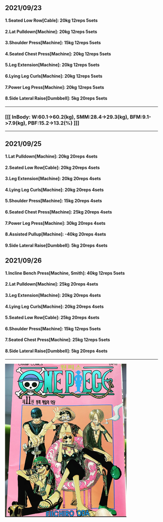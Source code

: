 ## 2021/09/23
#### 1.Seated Low Row\[Cable\]: 20kg 12reps 5sets
#### 2.Lat Pulldown\[Machine\]: 20kg 12reps 5sets
#### 3.Shoulder Press\[Machine\]: 15kg 12reps 5sets
#### 4.Seated Chest Press\[Machine\]: 20kg 12reps 5sets
#### 5.Leg Extension\[Machine\]: 20kg 12reps 5sets
#### 6.Lying Leg Curls\[Machine\]: 20kg 12reps 5sets
#### 7.Power Leg Press\[Machine\]: 20kg 12reps 5sets
#### 8.Side Lateral Raise\[Dumbbell\]: 5kg 20reps 5sets

---
### [[[ InBody: W:60.1->60.2(kg), SMM:28.4->29.3(kg), BFM:9.1->7.9(kg), PBF:15.2->13.2(%) ]]]
---

## 2021/09/25
#### 1.Lat Pulldown\[Machine\]: 20kg 20reps 4sets
#### 2.Seated Low Row\[Cable\]: 20kg 20reps 4sets
#### 3.Leg Extension\[Machine\]: 20kg 20reps 4sets
#### 4.Lying Leg Curls\[Machine\]: 20kg 20reps 4sets
#### 5.Shoulder Press\[Machine\]: 15kg 20reps 4sets
#### 6.Seated Chest Press\[Machine\]: 25kg 20reps 4sets
#### 7.Power Leg Press\[Machine\]: 30kg 20reps 4sets
#### 8.Assisted Pullup\[Machine\]: -40kg 20reps 4sets
#### 9.Side Lateral Raise\[Dumbbell\]: 5kg 20reps 4sets

## 2021/09/26
#### 1.Incline Bench Press\[Machine, Smith\]: 40kg 12reps 5sets
#### 2.Lat Pulldown\[Machine\]: 25kg 20reps 4sets
#### 3.Leg Extension\[Machine\]: 20kg 20reps 4sets
#### 4.Lying Leg Curls\[Machine\]: 20kg 20reps 4sets
#### 5.Seated Low Row\[Cable\]: 25kg 20reps 4sets
#### 6.Shoulder Press\[Machine\]: 15kg 12reps 5sets
#### 7.Seated Chest Press\[Machine\]: 25kg 12reps 5sets
#### 8.Side Lateral Raise\[Dumbbell\]: 5kg 20reps 4sets

---
<img src='./_resources/__011.png' width='400px' />
